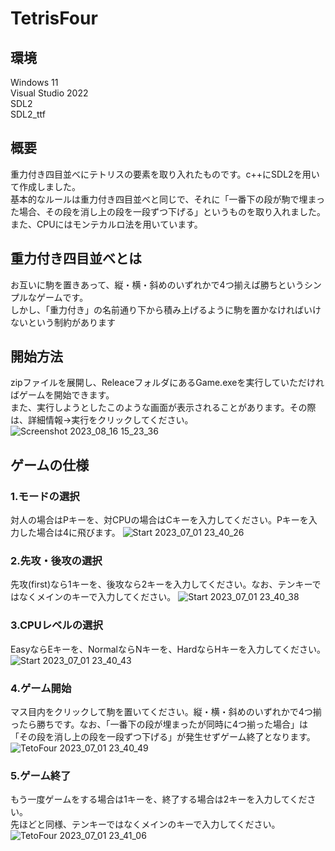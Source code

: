 # TetrisFour
## 環境
Windows 11<br>
Visual Studio 2022<br>
SDL2<br>
SDL2_ttf<br>

## 概要
重力付き四目並べにテトリスの要素を取り入れたものです。c++にSDL2を用いて作成しました。<br>
基本的なルールは重力付き四目並べと同じで、それに「一番下の段が駒で埋まった場合、その段を消し上の段を一段ずつ下げる」というものを取り入れました。また、CPUにはモンテカルロ法を用いています。

## 重力付き四目並べとは
お互いに駒を置きあって、縦・横・斜めのいずれかで4つ揃えば勝ちというシンプルなゲームです。<br>
しかし、「重力付き」の名前通り下から積み上げるように駒を置かなければいけないという制約があります

## 開始方法
zipファイルを展開し、ReleaceフォルダにあるGame.exeを実行していただければゲームを開始できます。<br>
また、実行しようとしたこのような画面が表示されることがあります。その際は、詳細情報→実行をクリックしてください。
![Screenshot 2023_08_16 15_23_36](https://github.com/tanakan83-kousen/TetrisFour/assets/111548773/7e7030c1-a002-4fa6-b255-b3476c990808)


## ゲームの仕様
### 1.モードの選択
対人の場合はPキーを、対CPUの場合はCキーを入力してください。Pキーを入力した場合は4に飛びます。
![Start 2023_07_01 23_40_26](https://github.com/tanakan83-kousen/TetrisFour/assets/111548773/19d9057f-b9aa-4a7e-af14-4201f81fa431)

### 2.先攻・後攻の選択
先攻(first)なら1キーを、後攻なら2キーを入力してください。なお、テンキーではなくメインのキーで入力してください。
![Start 2023_07_01 23_40_38](https://github.com/tanakan83-kousen/TetrisFour/assets/111548773/22f2e4bc-f99f-47b3-bded-eb128f0a6156)

### 3.CPUレベルの選択
EasyならEキーを、NormalならNキーを、HardならHキーを入力してください。
![Start 2023_07_01 23_40_43](https://github.com/tanakan83-kousen/TetrisFour/assets/111548773/dea9fcc7-9032-4597-a648-8ae6faf01ef6)

### 4.ゲーム開始
マス目内をクリックして駒を置いてください。縦・横・斜めのいずれかで4つ揃ったら勝ちです。なお、「一番下の段が埋まったが同時に4つ揃った場合」は「その段を消し上の段を一段ずつ下げる」が発生せずゲーム終了となります。
![TetoFour 2023_07_01 23_40_49](https://github.com/tanakan83-kousen/TetrisFour/assets/111548773/f9b95aa2-9fd5-4343-b9c6-e8887ef8de62)

### 5.ゲーム終了
もう一度ゲームをする場合は1キーを、終了する場合は2キーを入力してください。<br>
先ほどと同様、テンキーではなくメインのキーで入力してください。
![TetoFour 2023_07_01 23_41_06](https://github.com/tanakan83-kousen/TetrisFour/assets/111548773/5f15df10-437b-4687-8372-416fa35438ee)

